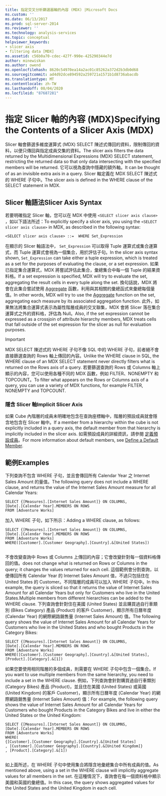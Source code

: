 ```yaml
---
title: 指定交叉分析篩選器軸的內容 (MDX) |Microsoft Docs
ms.custom: ''
ms.date: 06/13/2017
ms.prod: sql-server-2014
ms.reviewer: ''
ms.technology: analysis-services
ms.topic: conceptual
helpviewer_keywords:
- slicer axis
- filtering data [MDX]
ms.assetid: c56b0a70-cdec-427f-990e-425290344e7d
author: minewiskan
ms.author: owend
ms.openlocfilehash: 8620c54970ea14a2ac01c85262a372d2b3db0d68
ms.sourcegitcommit: ad4d92dce894592a259721a1571b1d8736abacdb
ms.translationtype: MT
ms.contentlocale: zh-TW
ms.lasthandoff: 08/04/2020
ms.locfileid: "87687281"
---
```

# <a name="specifying-the-contents-of-a-slicer-axis-mdx"></a><span data-ttu-id="6a6d0-102">指定 Slicer 軸的內容 (MDX)</span><span class="sxs-lookup"><span data-stu-id="6a6d0-102">Specifying the Contents of a Slicer Axis (MDX)</span></span>
  <span data-ttu-id="6a6d0-103">Slicer 軸會篩選多維度運算式 (MDX) SELECT 陳述式傳回的資料，限制傳回的資料，以便只傳回與指定成員交集的資料。</span><span class="sxs-lookup"><span data-stu-id="6a6d0-103">The slicer axis filters the data returned by the Multidimensional Expressions (MDX) SELECT statement, restricting the returned data so that only data intersecting with the specified members will be returned.</span></span> <span data-ttu-id="6a6d0-104">它可以視為查詢中隱藏的額外軸。</span><span class="sxs-lookup"><span data-stu-id="6a6d0-104">It can be thought of as an invisible extra axis in a query.</span></span> <span data-ttu-id="6a6d0-105">Slicer 軸定義在 MDX SELECT 陳述式的 WHERE 子句中。</span><span class="sxs-lookup"><span data-stu-id="6a6d0-105">The slicer axis is defined in the WHERE clause of the SELECT statement in MDX.</span></span>  
  
## <a name="slicer-axis-syntax"></a><span data-ttu-id="6a6d0-106">Slicer 軸語法</span><span class="sxs-lookup"><span data-stu-id="6a6d0-106">Slicer Axis Syntax</span></span>  
 <span data-ttu-id="6a6d0-107">若要明確指定 Slicer 軸，您可以在 MDX 中使用 `<SELECT slicer axis clause>` ，如以下語法所述：</span><span class="sxs-lookup"><span data-stu-id="6a6d0-107">To explicitly specify a slicer axis, you  using the `<SELECT slicer axis clause>` in MDX, as described in the following syntax:</span></span>  
  
```  
<SELECT slicer axis clause> ::=  WHERE Set_Expression  
```  
  
 <span data-ttu-id="6a6d0-108">在顯示的 Slicer 軸語法中， `Set_Expression` 可以取得 Tuple 運算式或集合運算式，而 Tuple 運算式會視為一個集合，用於評估子句。</span><span class="sxs-lookup"><span data-stu-id="6a6d0-108">In the slicer axis syntax shown, `Set_Expression` can take either a tuple expression, which is treated as a set for the purposes of evaluating the clause, or a set expression.</span></span> <span data-ttu-id="6a6d0-109">如果已指定集合運算式，MDX 將嘗試評估此集合，彙總集合中每一個 Tuple 的結果資料格。</span><span class="sxs-lookup"><span data-stu-id="6a6d0-109">If a set expression is specified, MDX will try to evaluate the set, aggregating the result cells in every tuple along the set.</span></span> <span data-ttu-id="6a6d0-110">換句話說，MDX 將會在此集合嘗試使用 [Aggregate](/sql/mdx/aggregate-mdx) 函數，利用與其相關的彙總函式來彙總每個量值。</span><span class="sxs-lookup"><span data-stu-id="6a6d0-110">In other words, MDX will try to use the [Aggregate](/sql/mdx/aggregate-mdx) function on the set, aggregating each measure by its associated aggregation function.</span></span> <span data-ttu-id="6a6d0-111">此外，如果無法將集合運算式表示為屬性階層成員的交叉聯集，MDX 會將 Slicer 落在集合運算式之外的資料格，評估為 Null。</span><span class="sxs-lookup"><span data-stu-id="6a6d0-111">Also, if the set expression cannot be expressed as a crossjoin of attribute hierarchy members, MDX treats cells that fall outside of the set expression for the slicer as null for evaluation purposes.</span></span>  
  
> [!IMPORTANT]  
>  <span data-ttu-id="6a6d0-112">MDX SELECT 陳述式的 WHERE 子句不像 SQL 中的 WHERE 子句，前者絕不會直接篩選查詢的 Rows 軸上傳回的內容。</span><span class="sxs-lookup"><span data-stu-id="6a6d0-112">Unlike the WHERE clause in SQL, the WHERE clause of an MDX SELECT statement never directly filters what is returned on the Rows axis of a query.</span></span> <span data-ttu-id="6a6d0-113">若要篩選查詢的 Rows 或 Columns 軸上顯示的內容，您可以使用各種不同的 MDX 函數，例如 FILTER、NONEMPTY 和 TOPCOUNT。</span><span class="sxs-lookup"><span data-stu-id="6a6d0-113">To filter what appears on the Rows or Columns axis of a query, you can use a variety of MDX functions, for example FILTER, NONEMPTY and TOPCOUNT.</span></span>  
  
### <a name="implicit-slicer-axis"></a><span data-ttu-id="6a6d0-114">隱含 Slicer 軸</span><span class="sxs-lookup"><span data-stu-id="6a6d0-114">Implicit Slicer Axis</span></span>  
 <span data-ttu-id="6a6d0-115">如果 Cube 內階層的成員未明確地包含在查詢座標軸中，階層的預設成員就會隱含地包含在 Slicer 軸中。</span><span class="sxs-lookup"><span data-stu-id="6a6d0-115">If a member from a hierarchy within the cube is not explicitly included in a query axis, the default member from that hierarchy is implicitly included in the slicer axis.</span></span> <span data-ttu-id="6a6d0-116">如需預設成員的詳細資訊，請參閱 [定義預設成員](../attribute-properties-define-a-default-member.md)。</span><span class="sxs-lookup"><span data-stu-id="6a6d0-116">For more information about default members, see [Define a Default Member](../attribute-properties-define-a-default-member.md).</span></span>  
  
## <a name="examples"></a><span data-ttu-id="6a6d0-117">範例</span><span class="sxs-lookup"><span data-stu-id="6a6d0-117">Examples</span></span>  
 <span data-ttu-id="6a6d0-118">下列查詢不包含 WHERE 子句，並且會傳回所有 Calendar Year 之 Internet Sales Amount 的量值。</span><span class="sxs-lookup"><span data-stu-id="6a6d0-118">The following query does not include a WHERE clause, and returns the value of the Internet Sales Amount measure for all Calendar Years:</span></span>  
  
```  
SELECT {[Measures].[Internet Sales Amount]} ON COLUMNS,  
[Date].[Calendar Year].MEMBERS ON ROWS  
FROM [Adventure Works]  
```  
  
 <span data-ttu-id="6a6d0-119">加入 WHERE 子句，如下所示：</span><span class="sxs-lookup"><span data-stu-id="6a6d0-119">Adding a WHERE clause, as follows:</span></span>  
  
```  
SELECT {[Measures].[Internet Sales Amount]} ON COLUMNS,  
[Date].[Calendar Year].MEMBERS ON ROWS  
FROM [Adventure Works]  
WHERE([Customer].[Customer Geography].[Country].&[United States])  
  
```  
  
 <span data-ttu-id="6a6d0-120">不會改變查詢中 Rows 或 Columns 上傳回的內容；它會改變針對每一個資料格傳回的值。</span><span class="sxs-lookup"><span data-stu-id="6a6d0-120">does not change what is returned on Rows or Columns in the query; it changes the values returned for each cell.</span></span> <span data-ttu-id="6a6d0-121">這個範例會分割查詢，以便傳回所有 Calendar Year 的 Internet Sales Amount 值，不過只包括住在 United States 的 Customer。不同階層的成員可以加入 WHERE 子句中。</span><span class="sxs-lookup"><span data-stu-id="6a6d0-121">In this example, the query is sliced so that it returns the value of Internet Sales Amount for all Calendar Years but only for Customers who live in the United States.Multiple members from different hierarchies can be added to the WHERE clause.</span></span> <span data-ttu-id="6a6d0-122">下列查詢會針對住在美國 (United States) 並且購買過自行車類別 (Bikes Category) 產品 (Product) 的客戶 Customer)，顯示所有日曆年度 (Calendar Year) 的網際網路銷售量 (Internet Sales Amount) 值。</span><span class="sxs-lookup"><span data-stu-id="6a6d0-122">The following query shows the value of Internet Sales Amount for all Calendar Years for Customers who live in the United States and who bought Products in the Category Bikes:</span></span>  
  
```  
SELECT {[Measures].[Internet Sales Amount]} ON COLUMNS,  
[Date].[Calendar Year].MEMBERS ON ROWS  
FROM [Adventure Works]  
WHERE([Customer].[Customer Geography].[Country].&[United States], [Product].[Category].&[1])  
```  
  
 <span data-ttu-id="6a6d0-123">如果您要使用相同階層的多個成員，則需要在 WHERE 子句中包含一個集合。</span><span class="sxs-lookup"><span data-stu-id="6a6d0-123">If you want to use multiple members from the same hierarchy, you need to include a set in the WHERE clause.</span></span> <span data-ttu-id="6a6d0-124">例如，下列查詢會針對購買過自行車類別 (Category Bikes) 產品 (Product)，並且住在美國 (United States) 或英國 (United Kingdom) 的客戶 Customer)，顯示所有日曆年度 (Calendar Year) 的網際網路銷售量 (Internet Sales Amount) 值：</span><span class="sxs-lookup"><span data-stu-id="6a6d0-124">For example, the following query shows the value of Internet Sales Amount for all Calendar Years for Customers who bought Products in the Category Bikes and live in either the United States or the United Kingdom:</span></span>  
  
```  
SELECT {[Measures].[Internet Sales Amount]} ON COLUMNS,  
[Date].[Calendar Year].MEMBERS ON ROWS  
FROM [Adventure Works]  
WHERE(  
{[Customer].[Customer Geography].[Country].&[United States]  
, [Customer].[Customer Geography].[Country].&[United Kingdom]}  
, [Product].[Category].&[1])  
  
```  
  
 <span data-ttu-id="6a6d0-125">如上面所述，在 WHERE 子句中使用集合將隱含地彙總集合中所有成員的值。</span><span class="sxs-lookup"><span data-stu-id="6a6d0-125">As mentioned above, using a set in the WHERE clause will implicitly aggregate values for all members in the set.</span></span> <span data-ttu-id="6a6d0-126">在這種情況下，查詢會在每一個資料格中顯示美國和英國的彙總值。</span><span class="sxs-lookup"><span data-stu-id="6a6d0-126">In this case, the query shows aggregated values for the United States and the United Kingdom in each cell.</span></span>  
  
  
